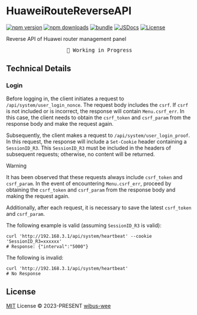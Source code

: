 # HuaweiRouteReverseAPI

[![npm version][npm-version-src]][npm-version-href]
[![npm downloads][npm-downloads-src]][npm-downloads-href]
[![bundle][bundle-src]][bundle-href]
[![JSDocs][jsdocs-src]][jsdocs-href]
[![License][license-src]][license-href]

Reverse API of Huawei router management panel

<pre align="center">
🧪 Working in Progress
</pre>

## Technical Details

### Login

Before logging in, the client initiates a request to `/api/system/user_login_nonce`. The request body includes the `csrf`. If `csrf` is not included or is incorrect, the response will contain `Menu.csrf_err`. In this case, the client needs to obtain the `csrf_token` and `csrf_param` from the response body and make the request again.

Subsequently, the client makes a request to `/api/system/user_login_proof`. In this request, the response will include a `Set-Cookie` header containing a `SessionID_R3`. This `SessionID_R3` must be included in the headers of subsequent requests; otherwise, no content will be returned.

> [!WARNING]
> It has been observed that these requests always include `csrf_token` and `csrf_param`. In the event of encountering `Menu.csrf_err`, proceed by obtaining the `csrf_token` and `csrf_param` from the response body and making the request again.
>
> Additionally, after each request, it is necessary to save the latest `csrf_token` and `csrf_param`.

The following example is valid (assuming `SessionID_R3` is valid):

```shell
curl 'http://192.168.3.1/api/system/heartbeat' --cookie 'SessionID_R3=xxxxxx'
# Response: {"interval":"5000"}
```

The following is invalid:

```shell
curl 'http://192.168.3.1/api/system/heartbeat'
# No Response
```

## License

[MIT](./LICENSE) License © 2023-PRESENT [wibus-wee](https://github.com/wibus-wee)

<!-- Badges -->

[npm-version-src]: https://img.shields.io/npm/v/huawei-route-reverse-api?style=flat&colorA=080f12&colorB=1fa669
[npm-version-href]: https://npmjs.com/package/huawei-route-reverse-api
[npm-downloads-src]: https://img.shields.io/npm/dm/huawei-route-reverse-api?style=flat&colorA=080f12&colorB=1fa669
[npm-downloads-href]: https://npmjs.com/package/huawei-route-reverse-api
[bundle-src]: https://img.shields.io/bundlephobia/minzip/huawei-route-reverse-api?style=flat&colorA=080f12&colorB=1fa669&label=minzip
[bundle-href]: https://bundlephobia.com/result?p=huawei-route-reverse-api
[license-src]: https://img.shields.io/github/license/wibus-wee/huawei-route-reverse-api.svg?style=flat&colorA=080f12&colorB=1fa669
[license-href]: https://github.com/wibus-wee/huawei-route-reverse-api/blob/main/LICENSE
[jsdocs-src]: https://img.shields.io/badge/jsdocs-reference-080f12?style=flat&colorA=080f12&colorB=1fa669
[jsdocs-href]: https://www.jsdocs.io/package/huawei-route-reverse-api
